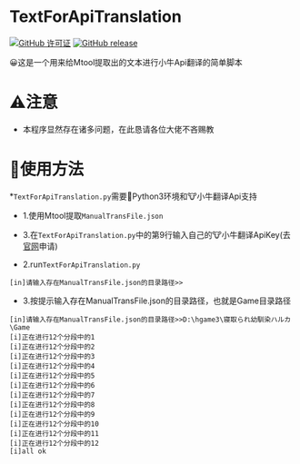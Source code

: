 # TextForApiTranslation

[![ GitHub 许可证](https://img.shields.io/github/license/Abcuders/TextForApiTranslation)](https://github.com/Abcuders/TextForApiTranslation/LICENSE)
[![GitHub release](https://img.shields.io/github/v/release/Abcuders/TextForApiTranslation)](https://github.com/Abcuders/TextForApiTranslation/releases/)

😀这是一个用来给Mtool提取出的文本进行小牛Api翻译的简单脚本

# ⚠️注意
* 本程序显然存在诸多问题，在此恳请各位大佬不吝赐教 


# 📝使用方法 
 
 *`TextForApiTranslation.py`需要🐍Python3环境和🐮小牛翻译Api支持
 
 * 1.使用Mtool提取`ManualTransFile.json`

 * 3.在`TextForApiTranslation.py`中的第9行输入自己的🐮小牛翻译ApiKey(去[官网](https://niutrans.com/detection_trans)申请)

 * 2.run`TextForApiTranslation.py`
 ``` 
 [in]请输入存在ManualTransFile.json的目录路径>> 
 ```
 * 3.按提示输入存在ManualTransFile.json的目录路径，也就是Game目录路径
```
[in]请输入存在ManualTransFile.json的目录路径>>D:\hgame3\寝取られ幼馴染ハルカ\Game
[i]正在进行12个分段中的1
[i]正在进行12个分段中的2
[i]正在进行12个分段中的3
[i]正在进行12个分段中的4
[i]正在进行12个分段中的5
[i]正在进行12个分段中的6
[i]正在进行12个分段中的7
[i]正在进行12个分段中的8
[i]正在进行12个分段中的9
[i]正在进行12个分段中的10
[i]正在进行12个分段中的11
[i]正在进行12个分段中的12
[i]all ok
```
 

  
  
